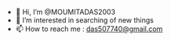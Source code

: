 - 👋 Hi, I’m @MOUMITADAS2003
- 👀 I’m interested in searching of new things
- 📫 How to reach me : das507740@gmail.com

<!---
MOUMITADAS2003/MOUMITADAS2003 is a ✨ special ✨ repository because its `README.md` (this file) appears on your GitHub profile.
You can click the Preview link to take a look at your changes.
--->
